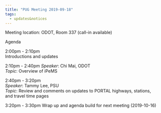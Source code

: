 ```yaml
---
title: "PUG Meeting 2019-09-18"
tags:
  - updates&notices
---
```

Meeting location: ODOT, Room 337 (call-in available)  

Agenda  

2:00pm - 2:10pm  
Introductions and updates

2:10pm - 2:40pm
_Speaker_: Chi Mai, ODOT  
_Topic_: Overview of iPeMS  

2:40pm - 3:20pm  
_Speaker_: Tammy Lee, PSU  
_Topic_: Review and comments on updates to PORTAL highways, stations, and travel time pages  

3:20pm - 3:30pm
Wrap up and agenda build for next meeting (2019-10-16)
